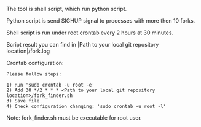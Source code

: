 The tool is shell script, which run python script.

Python script is send SIGHUP signal to processes with more then 10 forks.

Shell script is run under root crontab every 2 hours at 30 minutes.

Script result you can find in |Path to your local git repository location|/fork.log


Crontab configuration:

    Please follow steps:

    1) Run 'sudo crontab -u root -e'
    2) Add 30 */2 * * * <Path to your local git repository location>/fork_finder.sh
    3) Save file
    4) Check configuration changing: 'sudo crontab -u root -l'

Note: fork_finder.sh must be executable for root user.
